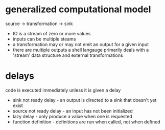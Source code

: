 # generalized computational model
source -> transformation -> sink

* IO is a stream of zero or more values
* inputs can be multiple steams
* a transformation may or may not emit an output for a given input
* there are multiple outputs
a shell langauge primarily deals with a 'stream' data structure and external transformations

# delays
code is executed immediately unless it is given a delay
* sink not ready delay - an output is directed to a sink that doesn't yet exist
* source not ready delay - an input has not been initialized
* lazy delay - only produce a value when one is requested
* function definition - definitions are run when called, not when defined
